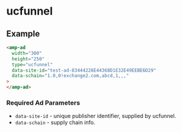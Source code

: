 <!---
Copyright 2019 The AMP HTML Authors. All Rights Reserved.

Licensed under the Apache License, Version 2.0 (the "License");
you may not use this file except in compliance with the License.
You may obtain a copy of the License at

      http://www.apache.org/licenses/LICENSE-2.0

Unless required by applicable law or agreed to in writing, software
distributed under the License is distributed on an "AS-IS" BASIS,
WITHOUT WARRANTIES OR CONDITIONS OF ANY KIND, either express or implied.
See the License for the specific language governing permissions and
limitations under the License.
-->

# ucfunnel

## Example

```html
<amp-ad
  width="300"
  height="250"
  type="ucfunnel"
  data-site-id="test-ad-83444226E44368D1E32E49EEBE6D29"
  data-schain="1.0,0!exchange2.com,abcd,1,,,"
>
</amp-ad>
```

### Required Ad Parameters

- `data-site-id` - unique publisher identifier, supplied by ucfunnel.
- `data-schain` - supply chain info.
